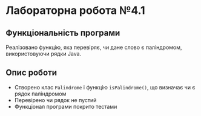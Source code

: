 # Лабораторна робота №4.1
## Функціональність програми
Реалізовано функцію, яка перевіряє, чи дане слово є паліндромом,
використовуючи рядки Java.

## Опис роботи
- Створено клас `Palindrome` і функцію `isPalindrome()`, що визначає чи є рядок паліндромом
- Перевірено чи рядок не пустий
- Функціонал програми покрито тестами

